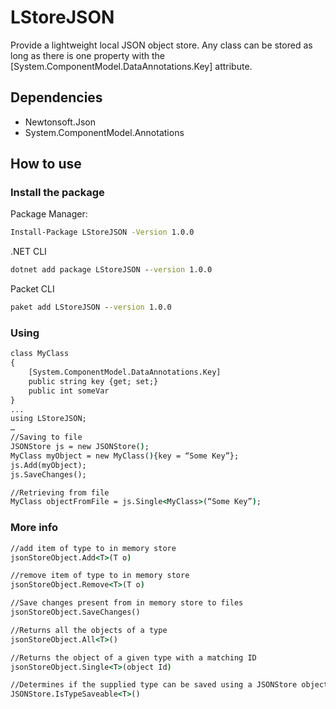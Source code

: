# LStoreJSON

Provide a lightweight local JSON object store. Any class can be stored as long as there is one property with the [System.ComponentModel.DataAnnotations.Key] attribute.

## Dependencies
* Newtonsoft.Json
* System.ComponentModel.Annotations
 
 ## How to use
 ### Install the package

Package Manager:
```cmd
Install-Package LStoreJSON -Version 1.0.0 
```

.NET CLI
```cmd
dotnet add package LStoreJSON --version 1.0.0 
```

Packet CLI
```cmd
paket add LStoreJSON --version 1.0.0 
```

### Using

```cmd
class MyClass
{
    [System.ComponentModel.DataAnnotations.Key]
    public string key {get; set;} 
    public int someVar
}
...
using LStoreJSON;
…
//Saving to file
JSONStore js = new JSONStore();
MyClass myObject = new MyClass(){key = “Some Key”};
js.Add(myObject);
js.SaveChanges();

//Retrieving from file
MyClass objectFromFile = js.Single<MyClass>(“Some Key”);
```

### More info

```cmd
//add item of type to in memory store
jsonStoreObject.Add<T>(T o)

//remove item of type to in memory store
jsonStoreObject.Remove<T>(T o)

//Save changes present from in memory store to files
jsonStoreObject.SaveChanges()

//Returns all the objects of a type
jsonStoreObject.All<T>()

//Returns the object of a given type with a matching ID
jsonStoreObject.Single<T>(object Id)

//Determines if the supplied type can be saved using a JSONStore object
JSONStore.IsTypeSaveable<T>()

```


